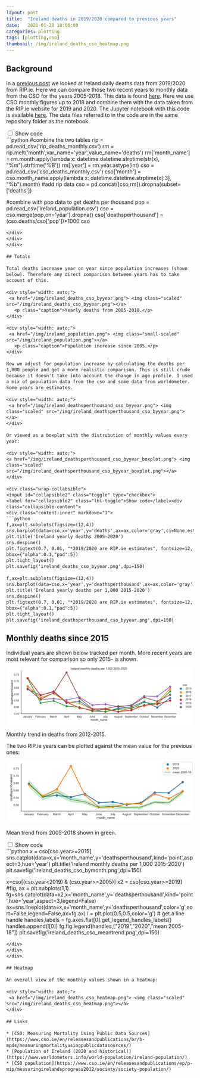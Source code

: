 ```yaml
---
layout: post
title:  "Ireland deaths in 2019/2020 compared to previous years"
date:   2021-01-28 10:06:00
categories: plotting
tags: [plotting,cso]
thumbnail: /img/ireland_deaths_cso_heatmap.png
---
```


## Background

In a [previous post](/plotting/ireland-ripie-deaths) we looked at Ireland daily deaths data from 2019/2020 from RIP.ie. Here we can compare those two recent years to monthly data from the CSO for the years 2005-2018. This data is found [here](https://statbank.cso.ie/px/pxeirestat/Statire/SelectVarVal/Define.asp?maintable=VSD01&PLanguage=0). Here we use CSO monthly figures up to 2018 and combine them with the data taken from the RIP.ie website for 2019 and 2020. The Jupyter notebook with this code is available [here](https://github.com/dmnfarrell/teaching/blob/master/misc/ireland_rip_deaths.ipynb). The data files referred to in the code are in the same repository folder as the notebook.

 <div class="wrap-collabsible">
 <input id="collapsible1" class="toggle" type="checkbox">
 <label for="collapsible1" class="lbl-toggle">Show code</label><div class="collapsible-content">
 <div class="content-inner" markdown="1">
 ```python
#combine the two tables
rip = pd.read_csv('rip_deaths_monthly.csv')
rm = rip.melt('month',var_name='year',value_name='deaths')
rm['month_name'] = rm.month.apply(lambda x: datetime.datetime.strptime(str(x), "%m").strftime('%B'))
rm['year'] = rm.year.astype(int)
cso = pd.read_csv('cso_deaths_monthly.csv')
cso['month'] = cso.month_name.apply(lambda x: datetime.datetime.strptime(x[:3], "%b").month)
#add rip data
cso = pd.concat([cso,rm]).dropna(subset=['deaths'])

#combine with pop data to get deaths per thousand
pop = pd.read_csv('ireland_population.csv')
cso = cso.merge(pop,on='year').dropna()
cso['deathsperthousand'] = (cso.deaths/cso['pop'])*1000
cso
 ```
 </div>
 </div>
 </div>

## Totals

Total deaths increase year on year since population increases (shown below). Therefore any direct comparison between years has to take account of this.

 <div style="width: auto;">
  <a href="/img/ireland_deaths_cso_byyear.png"> <img class="scaled" src="/img/ireland_deaths_cso_byyear.png"></a>  
    <p class="caption">Yearly deaths from 2005-2018.</p>
 </div>

 <div style="width: auto;">
  <a href="/img/ireland_population.png"> <img class="small-scaled" src="/img/ireland_population.png"></a>  
    <p class="caption">Population increase since 2005.</p>
 </div>

Now we adjust for population increase by calculating the deaths per 1,000 people and get a more realistic comparison. This is still crude because it doesn't take into account the change in age profile. I used a mix of population data from the cso and some data from worldometer. Some years are estimates.

 <div style="width: auto;">
  <a href="/img/ireland_deathsperthousand_cso_byyear.png"> <img class="scaled" src="/img/ireland_deathsperthousand_cso_byyear.png"></a>  
 </div>

Or viewed as a boxplot with the distrubution of monthly values every year:

<div style="width: auto;">
 <a href="/img/ireland_deathsperthousand_cso_byyear_boxplot.png"> <img class="scaled" src="/img/ireland_deathsperthousand_cso_byyear_boxplot.png"></a>  
</div>

 <div class="wrap-collabsible">
 <input id="collapsible2" class="toggle" type="checkbox">
 <label for="collapsible2" class="lbl-toggle">Show code</label><div class="collapsible-content">
 <div class="content-inner" markdown="1">
 ```python
 f,ax=plt.subplots(figsize=(12,4))
 sns.barplot(data=cso,x='year',y='deaths',ax=ax,color='gray',ci=None,estimator=sum)
 plt.title('Ireland yearly deaths 2005-2020')
 sns.despine()
 plt.figtext(0.7, 0.01, "*2019/2020 are RIP.ie estimates", fontsize=12, bbox={"alpha":0.1,"pad":5})
 plt.tight_layout()
 plt.savefig('ireland_deaths_cso_byyear.png',dpi=150)

 f,ax=plt.subplots(figsize=(12,4))
 sns.barplot(data=cso,x='year',y='deathsperthousand',ax=ax,color='gray',ci=None,estimator=sum)
 plt.title('Ireland yearly deaths per 1,000 2015-2020')
 sns.despine()
 plt.figtext(0.7, 0.01, "*2019/2020 are RIP.ie estimates", fontsize=12, bbox={"alpha":0.1,"pad":5})
 plt.tight_layout()
 plt.savefig('ireland_deathsperthousand_cso_byyear.png',dpi=150)
 ```
 </div>
 </div>
 </div>

## Monthly deaths since 2015

Individual years are shown below tracked per month. More recent years are most relevant for comparison so only 2015- is shown.

<div style="width: auto;">
 <a href="/img/ireland_deaths_cso_bymonth.png"> <img class="scaled" src="/img/ireland_deaths_cso_bymonth.png"></a>  
   <p class="caption">Monthly trend in deaths from 2012-2015.</p>
</div>

The two RIP.ie years can be plotted against the mean value for the previous ones:

<div style="width: auto;">
 <a href="/img/ireland_deaths_cso_meantrend.png"> <img class="scaled" src="/img/ireland_deaths_cso_meantrend.png"></a>  
   <p class="caption">Mean trend from 2005-2018 shown in green. </p>
</div>

<div class="wrap-collabsible">
<input id="collapsible3" class="toggle" type="checkbox">
<label for="collapsible3" class="lbl-toggle">Show code</label><div class="collapsible-content">
<div class="content-inner" markdown="1">
```python
x = cso[cso.year>=2015]
sns.catplot(data=x,x='month_name',y='deathsperthousand',kind='point',aspect=3,hue='year')
plt.title('Ireland monthly deaths per 1,000 2015-2020')
plt.savefig('ireland_deaths_cso_bymonth.png',dpi=150)

x=cso[(cso.year<2019) & (cso.year>=2005)]
x2 = cso[cso.year>=2019]
#fig, ax = plt.subplots(1,1)
fg=sns.catplot(data=x2,x='month_name',y='deathsperthousand',kind='point',hue='year',aspect=3,legend=False)
ax=sns.lineplot(data=x,x='month_name',y='deathsperthousand',color='g',sort=False,legend=False,ax=fg.ax)
l = plt.plot(0.5,0.5,color='g') # get a line handle
handles,labels = fg.axes.flat[0].get_legend_handles_labels()
handles.append(l[0])
fg.fig.legend(handles,["2019","2020","mean 2005-18"])
plt.savefig('ireland_deaths_cso_meantrend.png',dpi=150)
```
</div>
</div>
</div>

## Heatmap

An overall view of the monthly values shown in a heatmap:

<div style="width: auto;">
 <a href="/img/ireland_deaths_cso_heatmap.png"> <img class="scaled" src="/img/ireland_deaths_cso_heatmap.png"></a>  
</div>

## Links

* [CSO: Measuring Mortality Using Public Data Sources](https://www.cso.ie/en/releasesandpublications/br/b-mpds/measuringmortalityusingpublicdatasources/)
* [Population of Ireland (2020 and historical)](https://www.worldometers.info/world-population/ireland-population/)
* [CSO population](https://www.cso.ie/en/releasesandpublications/ep/p-mip/measuringirelandsprogress2012/society/society-population/)
